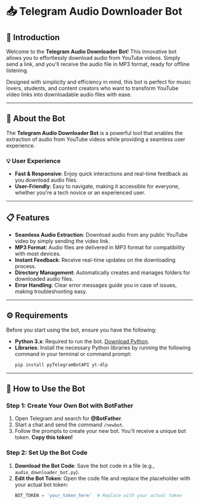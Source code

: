 # 📥 Telegram Audio Downloader Bot

## 🌟 Introduction

Welcome to the **Telegram Audio Downloader Bot**! This innovative bot allows you to effortlessly download audio from YouTube videos. Simply send a link, and you'll receive the audio file in MP3 format, ready for offline listening. 

Designed with simplicity and efficiency in mind, this bot is perfect for music lovers, students, and content creators who want to transform YouTube video links into downloadable audio files with ease.

---

## 🤖 About the Bot

The **Telegram Audio Downloader Bot** is a powerful tool that enables the extraction of audio from YouTube videos while providing a seamless user experience. 

### 💡 User Experience

- **Fast & Responsive**: Enjoy quick interactions and real-time feedback as you download audio files.
- **User-Friendly**: Easy to navigate, making it accessible for everyone, whether you're a tech novice or an experienced user.

---

## 📋 Features

- **Seamless Audio Extraction**: Download audio from any public YouTube video by simply sending the video link.
- **MP3 Format**: Audio files are delivered in MP3 format for compatibility with most devices.
- **Instant Feedback**: Receive real-time updates on the downloading process.
- **Directory Management**: Automatically creates and manages folders for downloaded audio files.
- **Error Handling**: Clear error messages guide you in case of issues, making troubleshooting easy.

---

## ⚙️ Requirements

Before you start using the bot, ensure you have the following:

- **Python 3.x**: Required to run the bot. [Download Python](https://www.python.org/downloads/).
- **Libraries**: Install the necessary Python libraries by running the following command in your terminal or command prompt:
    ```bash
    pip install pyTelegramBotAPI yt-dlp
    ```

---

## 🚀 How to Use the Bot

### Step 1: Create Your Own Bot with BotFather

1. Open Telegram and search for **@BotFather**.
2. Start a chat and send the command `/newbot`.
3. Follow the prompts to create your new bot. You'll receive a unique bot token. **Copy this token!**

### Step 2: Set Up the Bot Code

1. **Download the Bot Code**: Save the bot code in a file (e.g., `audio_downloader_bot.py`).
2. **Edit the Bot Token**: Open the code file and replace the placeholder with your actual bot token:
   ```python
   BOT_TOKEN = 'your_token_here'  # Replace with your actual token
